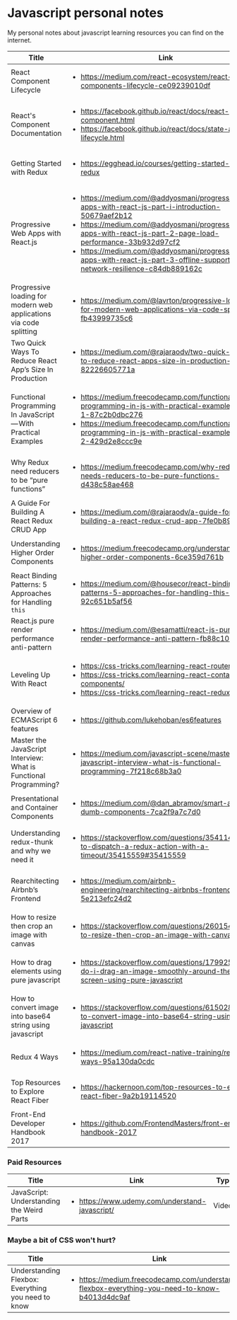 # Javascript personal notes
My personal notes about javascript learning resources you can find on the internet.

|Title|Link|Type|
|---|---|---|
|React Component Lifecycle|<ul><li>https://medium.com/react-ecosystem/react-components-lifecycle-ce09239010df</li></ul>|Article|
|React's Component Documentation|<ul><li>https://facebook.github.io/react/docs/react-component.html</li><li>https://facebook.github.io/react/docs/state-and-lifecycle.html</li></ul>|Articles|
|Getting Started with Redux|<ul><li>https://egghead.io/courses/getting-started-with-redux</li></ul>|Videos|
|Progressive Web Apps with React.js|<ul><li>https://medium.com/@addyosmani/progressive-web-apps-with-react-js-part-i-introduction-50679aef2b12</li><li>https://medium.com/@addyosmani/progressive-web-apps-with-react-js-part-2-page-load-performance-33b932d97cf2</li><li>https://medium.com/@addyosmani/progressive-web-apps-with-react-js-part-3-offline-support-and-network-resilience-c84db889162c</li></ul>|Articles|
|Progressive loading for modern web applications via code splitting|<ul><li>https://medium.com/@lavrton/progressive-loading-for-modern-web-applications-via-code-splitting-fb43999735c6</li></ul>|Article|
|Two Quick Ways To Reduce React App’s Size In Production|<ul><li>https://medium.com/@rajaraodv/two-quick-ways-to-reduce-react-apps-size-in-production-82226605771a</li></ul>|Article|
|Functional Programming In JavaScript — With Practical Examples|<ul><li>https://medium.freecodecamp.com/functional-programming-in-js-with-practical-examples-part-1-87c2b0dbc276</li><li>https://medium.freecodecamp.com/functional-programming-in-js-with-practical-examples-part-2-429d2e8ccc9e</li></ul>|Articles|
|Why Redux need reducers to be “pure functions”|<ul><li>https://medium.freecodecamp.com/why-redux-needs-reducers-to-be-pure-functions-d438c58ae468</li></ul>|Article|
|A Guide For Building A React Redux CRUD App|<ul><li>https://medium.com/@rajaraodv/a-guide-for-building-a-react-redux-crud-app-7fe0b8943d0f</li></ul>|Article|
|Understanding Higher Order Components|<ul><li>https://medium.freecodecamp.org/understanding-higher-order-components-6ce359d761b</li></ul>|Article|
|React Binding Patterns: 5 Approaches for Handling `this`|<ul><li>https://medium.com/@housecor/react-binding-patterns-5-approaches-for-handling-this-92c651b5af56</li></ul>|Article|
|React.js pure render performance anti-pattern|<ul><li>https://medium.com/@esamatti/react-js-pure-render-performance-anti-pattern-fb88c101332f</li></ul>|Article|
|Leveling Up With React|<ul><li>https://css-tricks.com/learning-react-router/</li><li>https://css-tricks.com/learning-react-container-components/</li><li>https://css-tricks.com/learning-react-redux/</li></ul>|Articles|
|Overview of ECMAScript 6 features|<ul><li>https://github.com/lukehoban/es6features</li></ul>|Repository|
|Master the JavaScript Interview: What is Functional Programming?|<ul><li>https://medium.com/javascript-scene/master-the-javascript-interview-what-is-functional-programming-7f218c68b3a0</li></ul>|Article|
|Presentational and Container Components|<ul><li>https://medium.com/@dan_abramov/smart-and-dumb-components-7ca2f9a7c7d0</li></ul>|Article|
|Understanding redux-thunk and why we need it|<ul><li>https://stackoverflow.com/questions/35411423/how-to-dispatch-a-redux-action-with-a-timeout/35415559#35415559</li></ul>|Stackoverflow|
|Rearchitecting Airbnb’s Frontend|<ul><li>https://medium.com/airbnb-engineering/rearchitecting-airbnbs-frontend-5e213efc24d2</li></ul>|Article|
|How to resize then crop an image with canvas|<ul><li>https://stackoverflow.com/questions/26015497/how-to-resize-then-crop-an-image-with-canvas</li></ul>|Stackoverflow|
|How to drag elements using pure javascript|<ul><li>https://stackoverflow.com/questions/17992543/how-do-i-drag-an-image-smoothly-around-the-screen-using-pure-javascript</li></ul>|Stackoverflow|
|How to convert image into base64 string using javascript|<ul><li>https://stackoverflow.com/questions/6150289/how-to-convert-image-into-base64-string-using-javascript</li></ul>|Stackoverflow|
|Redux 4 Ways|<ul><li>https://medium.com/react-native-training/redux-4-ways-95a130da0cdc</li></ul>|Article|
|Top Resources to Explore React Fiber|<ul><li>https://hackernoon.com/top-resources-to-explore-react-fiber-9a2b19114520</li></ul>|Article|
|Front-End Developer Handbook 2017|<ul><li>https://github.com/FrontendMasters/front-end-handbook-2017</li></ul>|Book|

### Paid Resources
|Title|Link|Type|
|---|---|---|
|JavaScript: Understanding the Weird Parts|<ul><li>https://www.udemy.com/understand-javascript/</li></ul>|Videos|

### Maybe a bit of CSS won't hurt?
|Title|Link|Type|
|---|---|---|
|Understanding Flexbox: Everything you need to know|<ul><li>https://medium.freecodecamp.com/understanding-flexbox-everything-you-need-to-know-b4013d4dc9af</li></ul>|Article|